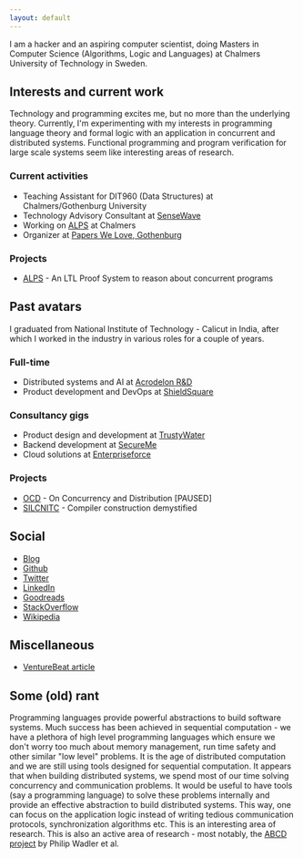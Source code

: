 ```yaml
---
layout: default
---
```


I am a hacker and an aspiring computer scientist, doing Masters in Computer Science (Algorithms, Logic and Languages) at Chalmers University of Technology in Sweden.

## Interests and current work

Technology and programming excites me, but no more than the underlying theory. Currently, I'm experimenting with my interests in programming language theory and formal logic with an application in concurrent and distributed systems. Functional programming and program verification for large scale systems seem like interesting areas of research.

### Current activities
* Teaching Assistant for DIT960 (Data Structures) at Chalmers/Gothenburg University
* Technology Advisory Consultant at [SenseWave](https://angel.co/sensewave-1)
* Working on [ALPS](https://github.com/alps-chalmers) at Chalmers
* Organizer at [Papers We Love, Gothenburg](http://paperswelove.org/chapter/gothenburg/)

### Projects
* [ALPS](https://github.com/alps-chalmers) - An LTL Proof System to reason about concurrent programs

## Past avatars

I graduated from National Institute of Technology - Calicut in India, after which I worked in the industry in various roles for a couple of years.

### Full-time

* Distributed systems and AI at [Acrodelon R&D](http://acrodelon.com)
* Product development and DevOps at [ShieldSquare](https://www.shieldsquare.com)

### Consultancy gigs
* Product design and development at [TrustyWater](http://trustywater.in/)
* Backend development at [SecureMe](http://securemedevices.com/index.html)
* Cloud solutions at [Enterpriseforce](http://enterpriseforce.in/)

### Projects

* [OCD](http://blog.nachivpn.me/search/label/Notes%20on%20concurrency%20and%20distribution) - On Concurrency and Distribution [PAUSED]
* [SILCNITC](http://silcnitc.github.io/about.html) - Compiler construction demystified
 
## Social

* [Blog](http://blog.nachivpn.me/)
* [Github](https://github.com/nachivpn)
* [Twitter](https://twitter.com/nachivpn)
* [LinkedIn](https://www.linkedin.com/in/nachivpn)
* [Goodreads](https://www.goodreads.com/user/show/45403127-nachi)
* [StackOverflow](http://stackexchange.com/users/4872752/nachi?tab=accounts)
* [Wikipedia](https://en.wikipedia.org/wiki/Special:Contributions/Nachivpn)

## Miscellaneous

* [VentureBeat article](http://venturebeat.com/2014/12/24/googles-no-captcha-recaptchas-may-not-be-as-bot-proof-as-we-thought)

## Some (old) rant

Programming languages provide powerful abstractions to build software systems. Much success has been achieved in sequential computation - we have a plethora of high level programming languages which ensure we don't worry too much about memory management, run time safety and other similar "low level" problems. It is the age of distributed computation and we are still using tools designed for sequential computation. It appears that when building distributed systems, we spend most of our time solving concurrency and communication problems. It would be useful to have tools (say a programming language) to solve these problems internally and provide an effective abstraction to build distributed systems. This way, one can focus on the application logic instead of writing tedious communication protocols, synchronization algorithms etc. This is an interesting area of research. This is also an active area of research - most notably, the [ABCD project](http://groups.inf.ed.ac.uk/abcd) by Philip Wadler et al.
